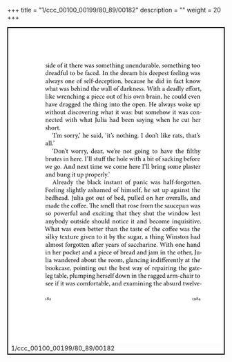 +++
title = "1/ccc_00100_00199/80_89/00182"
description = ""
weight = 20
+++

<table style="border:2px solid black;max-width:800px;max-height:800px;" 
><tr><td>
<img class="center-fit-jpg"
src="/jpg_/out_jpg_1984__182.jpg">
1/ccc_00100_00199/80_89/00182
</img></td></tr></table>
